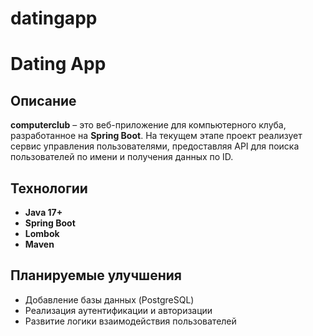 # datingapp
# Dating App

## Описание
**computerclub** – это веб-приложение для компьютерного клуба, разработанное на **Spring Boot**. На текущем этапе проект реализует сервис управления пользователями, предоставляя API для поиска пользователей по имени и получения данных по ID.

## Технологии
- **Java 17+**
- **Spring Boot**
- **Lombok**
- **Maven**

## Планируемые улучшения
- Добавление базы данных (PostgreSQL)
- Реализация аутентификации и авторизации
- Развитие логики взаимодействия пользователей
